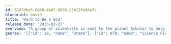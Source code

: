 ```yaml
---
id: 6187dbe5-6668-4b47-9805-25b12fe66a7c
blueprint: movie
title: 'Hard to Be a God'
release_date: '2013-02-27'
overview: "A group of scientists is sent to the planet Arkanar to help the local civilization, which is in the Medieval phase of its own history, to find the right path to progress. Their task is a difficult one: they cannot interfere violently and in no case can they kill. The scientist Rumata tries to save the local intellectuals from their punishment and cannot avoid taking a position. As if the question were: what would you do in God's place? Director's statement Aleksei wanted to make this film his entire life. The road was a long one. This is not a film about cruelty, but about love. A love that was there, tangible, alive, and that resisted through the hardest of conditions."
genres: '[{"id": 18, "name": "Drama"}, {"id": 878, "name": "Science Fiction"}]'
---
```

